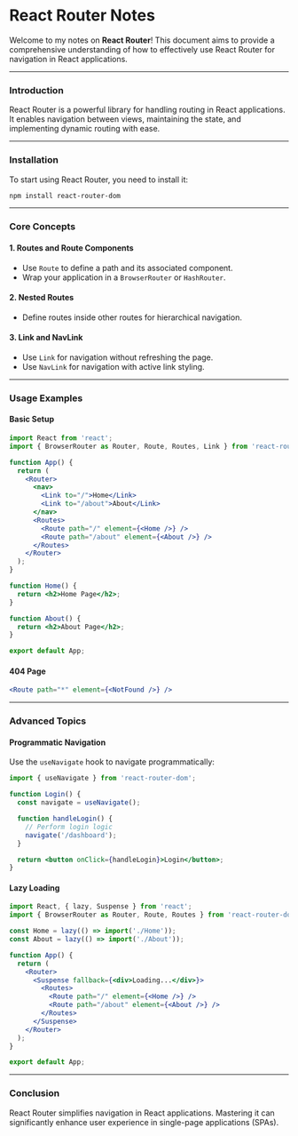 # React Router Notes

Welcome to my notes on **React Router**! This document aims to provide a comprehensive understanding of how to effectively use React Router for navigation in React applications.

---

### Introduction
React Router is a powerful library for handling routing in React applications. It enables navigation between views, maintaining the state, and implementing dynamic routing with ease.

---

### Installation
To start using React Router, you need to install it:

```bash
npm install react-router-dom
```

---

### Core Concepts
#### 1. Routes and Route Components
- Use `Route` to define a path and its associated component.
- Wrap your application in a `BrowserRouter` or `HashRouter`.

#### 2. Nested Routes
- Define routes inside other routes for hierarchical navigation.

#### 3. Link and NavLink
- Use `Link` for navigation without refreshing the page.
- Use `NavLink` for navigation with active link styling.

---

### Usage Examples
#### Basic Setup
```jsx
import React from 'react';
import { BrowserRouter as Router, Route, Routes, Link } from 'react-router-dom';

function App() {
  return (
    <Router>
      <nav>
        <Link to="/">Home</Link>
        <Link to="/about">About</Link>
      </nav>
      <Routes>
        <Route path="/" element={<Home />} />
        <Route path="/about" element={<About />} />
      </Routes>
    </Router>
  );
}

function Home() {
  return <h2>Home Page</h2>;
}

function About() {
  return <h2>About Page</h2>;
}

export default App;
```

#### 404 Page
```jsx
<Route path="*" element={<NotFound />} />
```

---

### Advanced Topics
#### Programmatic Navigation
Use the `useNavigate` hook to navigate programmatically:
```jsx
import { useNavigate } from 'react-router-dom';

function Login() {
  const navigate = useNavigate();

  function handleLogin() {
    // Perform login logic
    navigate('/dashboard');
  }

  return <button onClick={handleLogin}>Login</button>;
}
```

#### Lazy Loading
```jsx
import React, { lazy, Suspense } from 'react';
import { BrowserRouter as Router, Route, Routes } from 'react-router-dom';

const Home = lazy(() => import('./Home'));
const About = lazy(() => import('./About'));

function App() {
  return (
    <Router>
      <Suspense fallback={<div>Loading...</div>}>
        <Routes>
          <Route path="/" element={<Home />} />
          <Route path="/about" element={<About />} />
        </Routes>
      </Suspense>
    </Router>
  );
}

export default App;
```

---

### Conclusion
React Router simplifies navigation in React applications. Mastering it can significantly enhance user experience in single-page applications (SPAs).
